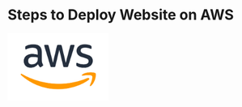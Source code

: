 # Steps to Deploy Website on AWS

<img src="../Images/Amazon_Web_Services-Logo.wine.png" alt="AWS Logo" width="200" />
